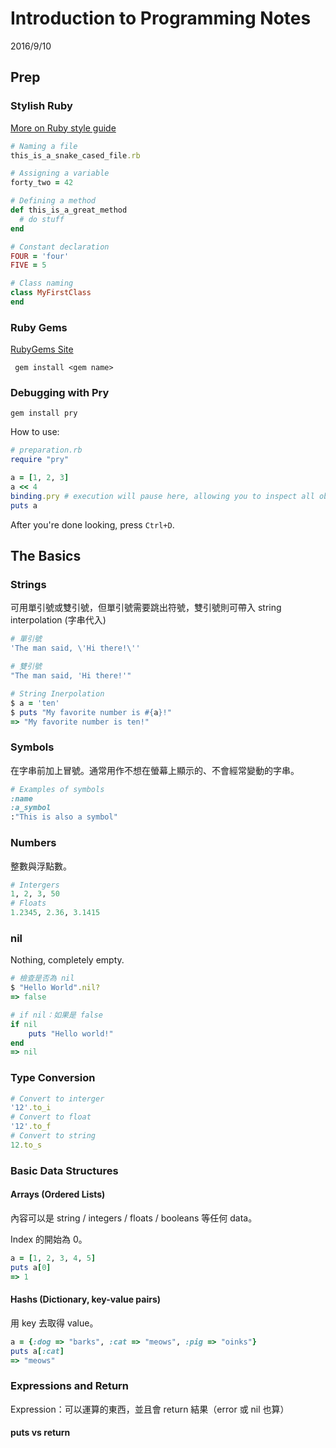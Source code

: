 # Introduction to Programming Notes
2016/9/10

## Prep

### Stylish Ruby

[More on Ruby style guide](https://github.com/bbatsov/ruby-style-guide)

```ruby
# Naming a file
this_is_a_snake_cased_file.rb

# Assigning a variable
forty_two = 42

# Defining a method
def this_is_a_great_method
  # do stuff
end

# Constant declaration
FOUR = 'four'
FIVE = 5

# Class naming
class MyFirstClass
end
```

### Ruby Gems

[RubyGems Site](http://guides.rubygems.org/rubygems-basics/)

``` gem install <gem name>```

### Debugging with Pry

```gem install pry```

How to use:

```ruby
# preparation.rb
require "pry"

a = [1, 2, 3]
a << 4
binding.pry # execution will pause here, allowing you to inspect all objects
puts a
```

After you're done looking, press ```Ctrl+D```.

## The Basics

### Strings

可用單引號或雙引號，但單引號需要跳出符號，雙引號則可帶入 string interpolation (字串代入)

```ruby
# 單引號
'The man said, \'Hi there!\''

# 雙引號
"The man said, 'Hi there!'"

# String Inerpolation
$ a = 'ten'
$ puts "My favorite number is #{a}!"
=> "My favorite number is ten!"
```

### Symbols

在字串前加上冒號。通常用作不想在螢幕上顯示的、不會經常變動的字串。

```ruby
# Examples of symbols
:name
:a_symbol
:"This is also a symbol"
```

### Numbers

整數與浮點數。

```ruby
# Intergers
1, 2, 3, 50
# Floats
1.2345, 2.36, 3.1415
```

### nil

Nothing, completely empty.

```ruby
# 檢查是否為 nil
$ "Hello World".nil?
=> false

# if nil：如果是 false
if nil
	puts "Hello world!"
end
=> nil
```

### Type Conversion

```ruby
# Convert to interger
'12'.to_i
# Convert to float
'12'.to_f
# Convert to string
12.to_s
```

### Basic Data Structures

#### Arrays (Ordered Lists)

內容可以是 string / integers / floats / booleans 等任何 data。

Index 的開始為 0。

```ruby
a = [1, 2, 3, 4, 5]
puts a[0]
=> 1
```
#### Hashs (Dictionary, key-value pairs)

用 key 去取得 value。

```ruby
a = {:dog => "barks", :cat => "meows", :pig => "oinks"}
puts a[:cat]
=> "meows"
```

### Expressions and Return

Expression：可以運算的東西，並且會 return 結果（error 或 nil 也算）

#### puts vs return

